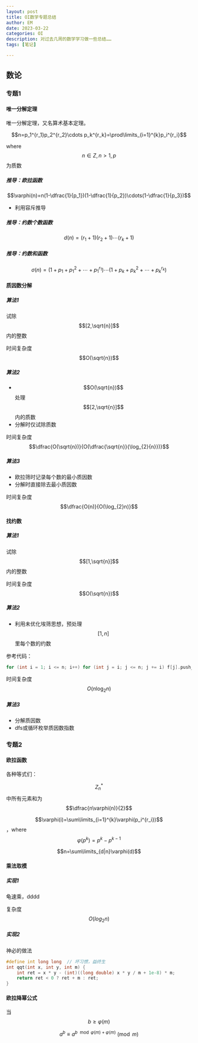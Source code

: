 ```yaml
---
layout: post
title: OI数学专题总结
author: EM
date: 2023-03-22
categories: OI
description: 对过去几周的数学学习做一些总结……
tags: [笔记]

---
```


## 数论

### 专题1

#### 唯一分解定理

唯一分解定理，又名算术基本定理。

$$n=p_1^{r_1}p_2^{r_2}\cdots p_k^{r_k}=\prod\limits_{i=1}^{k}p_i^{r_i}$$

where $$n\in Z,n>1,p$$为质数

##### 推导：欧拉函数

$$\varphi(n)=n(1-\dfrac{1}{p_1})(1-\dfrac{1}{p_2})\cdots(1-\dfrac{1}{p_3})$$

- 利用容斥推导

##### 推导：约数个数函数

$$d(n)=(r_1+1)(r_2+1)\cdots(r_k+1)$$

##### 推导：约数和函数

$$\sigma(n)=(1+p_1+p_1^{2}+\cdots+p_1^{r_1})\cdots(1+p_k+p_k^{2}+\cdots+p_k^{r_k})$$

#### 质因数分解

##### 算法1

试除$$[2,\sqrt{n}]$$内的整数

时间复杂度$$O(\sqrt{n})$$

##### 算法2

- $$O(\sqrt{n})$$处理$$[2,\sqrt{n}]$$内的质数
- 分解时仅试除质数

时间复杂度$$\dfrac{O(\sqrt{n})}{O(\dfrac{\sqrt{n}}{\log_{2}{n}})}$$

##### 算法3

- 欧拉筛时记录每个数的最小质因数
- 分解时直接除去最小质因数

时间复杂度$$\dfrac{O(n)}{O(\log_{2}n)}$$

#### 找约数

##### 算法1

试除$$[1,\sqrt{n}]$$内的整数

时间复杂度$$O(\sqrt{n})$$

##### 算法2

- 利用未优化埃筛思想，预处理$$[1,n]$$里每个数的约数

参考代码：

```c++
for (int i = 1; i <= n; i++) for (int j = i; j <= n; j += i) f[j].push_back(i);
```

时间复杂度$$O(n\log_{2}n)$$

##### 算法3

- 分解质因数
- dfs或循环枚举质因数指数

### 专题2

#### 欧拉函数

各种等式们：

$$Z_{n}^*$$中所有元素和为$$\dfrac{n\varphi(n)}{2}$$

$$\varphi(i)=\sum\limits_{i=1}^{k}\varphi(p_i^{r_i})$$，where $$\varphi(p^k)=p^k-p^{k-1}$$

$$n=\sum\limits_{d|n}\varphi(d)$$

#### 乘法取模

##### 实现1

龟速乘，dddd

复杂度$$O(log_2n)$$

##### 实现2

神必的做法

```c++
#define int long long  // 坏习惯，益终生
int qqt(int x, int y, int m) {
    int ret = x * y - (int)((long double) x * y / m + 1e-8) * m;
    return ret < 0 ? ret + m : ret;
}
```

#### 欧拉降幂公式

当$$b\geq \varphi(m)$$

$$a^b\equiv a^{b\mod\varphi(m)+ \varphi(m)}\pmod m$$



